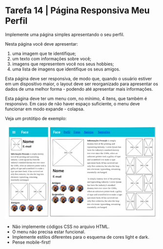 # Tarefa 14 | Página Responsiva Meu Perfil

Implemente uma página simples apresentando o seu perfil.

Nesta página você deve apresentar:

1. uma imagem que te identifique;
2. um texto com informações sobre você;
3. imagens que representem você nos seus hobbies;
4. uma lista de imagens que identifique os seus amigos.

Esta página deve ser responsiva, de modo que, quando o usuário estiver em um dispositivo maior, o layout deve ser reorganizado para apresentar os dados de uma melhor forma - podendo até apresentar mais informações.

Esta página deve ter um menu com, no mínimo, 4 itens, que também é responsivo. Em caso de não haver espaço suficiente, o menu deve funcionar em modo expande - colapsa.

Veja um protótipo de exemplo:

![Protótipo 2](../images//prototype-02.png)

- Não implemente códigos CSS no arquivo HTML.
- O menu não precisa estar funcional.
- Implemente estilos diferentes para o esquema de cores light e dark.
- Pense mobile-first!
